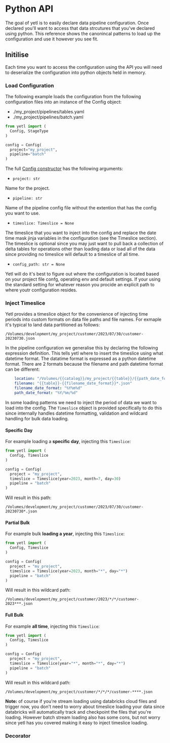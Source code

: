 # Python API

The goal of yetl is to easily declare data pipeline configuration. Once declared you'll want to access that data strcutures that you've declared using python. This reference shows the canonincal patterns to load up the configuration and use it however you see fit.


## Initilise

Each time you want to access the configuration using the API you will need to deserialize the configuration into python objects held in memory.

### Load Configuration

The following example loads the configuration from the following configuration files into an instance of the Config object:

- ./my_project/pipelines/tables.yaml
- ./my_project/pipelines/batch.yaml

```python
from yetl import (
  Config, StageType
)

config = Config(
  project="my_project", 
  pipeline="batch"
)
```

The full [Config constructor](https://github.com/sibytes/yetl/blob/main/yetl/config/_config.py#L15) has the following arguments:

- `project: str`

Name for the project.

- `pipeline: str`

Name of the pipeline config file without the extention that has the config you want to use.

- `timeslice: Timeslice = None`

The timeslice that you want to inject into the config and replace the date time mask jinja variables in the configuration (see the Timeslice section). The timeslice is optional since you may just want to pull back a collection of delta tables for operations other than loading data or load all of the data since providing no timeslice will default to a timeslice of all time.

- `config_path: str = None`

Yetl will do it's best to figure out where the configuration is located based on your project file confg, operating env and default settings. If your using the standard setting for whatever reason you procide an explicit path to where youtr configuration resides.

### Inject Timeslice

Yetl provides a timeslice object for the convenience of injecting time periods into custom formats on data file paths and file names. For exmaple it's typical to land data partitioned as follows:

```
/Volumes/development/my_project/customer/2023/07/30/customer-20230730.json
```

In the pipeline configuration we generalise this by declaring the following expression definition. This tells yetl where to insert the timeslice using what datetime format. The datatime format is expressed as a python datetime format. There are 2 formats because the filename and path datetime format can be different:

```yaml
    location: "/Volumes/{{catalog}}/my_project/{{table}}/{{path_date_format}}"
    filename: "{{table}}-{{filename_date_format}}*.json"
    filename_date_format: "%Y%m%d"
    path_date_format: "%Y/%m/%d"
```


In some loading patterns we need to inject the period of data we want to load into the config. The `Timeslice` object is provided specifically to do this since internally handles datetime formatting, validation and wildcard handling for bulk data loading.

#### Specific Day

For example loading a **specific day**, injecting this `Timeslice`:

```python
from yetl import (
  Config, Timeslice
)

config = Config(
  project = "my_project",
  timeslice = Timeslice(year=2023, month=7, day=30)
  pipeline = "batch"
)
```

Will result in this path:
```
/Volumes/development/my_project/customer/2023/07/30/customer-20230730*.json
```

#### Partial Bulk

For example bulk **loading a year**, injecting this `Timeslice`:

```python
from yetl import (
  Config, Timeslice
)

config = Config(
  project = "my_project",
  timeslice = Timeslice(year=2023, month="*", day="*")
  pipeline = "batch"
)
```

Will result in this wildcard path:
```
/Volumes/development/my_project/customer/2023/*/*/customer-2023***.json
```

#### Full Bulk

For example **all time**, injecting this `Timeslice`:

```python
from yetl import (
  Config, Timeslice
)

config = Config(
  project = "my_project",
  timeslice = Timeslice(year="*", month="*", day="*")
  pipeline = "batch"
)
```

Will result in this wildcard path:
```
/Volumes/development/my_project/customer/*/*/*/customer-****.json
```

**Note:** of course if you're stream loading using databricks cloud files and trigger now, you don't need to worry about timeslice loading your data since databricks will automatically track and checkpoint the files that you're loading. However batch stream loading also has some cons, but not worry since yetl has you covered making it easy to inject timeslice loading.

### Decorator